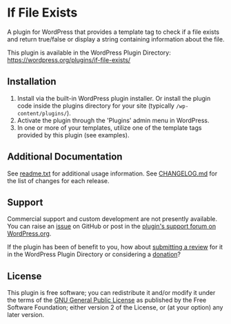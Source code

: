 # If File Exists

A plugin for WordPress that provides a template tag to check if a file exists and return true/false or display a string containing information about the file.

This plugin is available in the WordPress Plugin Directory: https://wordpress.org/plugins/if-file-exists/


## Installation

1. Install via the built-in WordPress plugin installer. Or install the plugin code inside the plugins directory for your site (typically `/wp-content/plugins/`).
2. Activate the plugin through the 'Plugins' admin menu in WordPress.
3. In one or more of your templates, utilize one of the template tags provided by this plugin (see examples).


## Additional Documentation

See [readme.txt](https://github.com/coffee2code/if-file-exists/blob/master/readme.txt) for additional usage information. See [CHANGELOG.md](CHANGELOG.md) for the list of changes for each release.


## Support

Commercial support and custom development are not presently available. You can raise an [issue](https://github.com/coffee2code/if-file-exists/issues) on GitHub or post in the [plugin's support forum on WordPress.org](https://wordpress.org/support/plugin/if-file-exists/).

If the plugin has been of benefit to you, how about [submitting a review](https://wordpress.org/support/plugin/if-file-exists/reviews/) for it in the WordPress Plugin Directory or considering a [donation](https://www.paypal.com/cgi-bin/webscr?cmd=_s-xclick&hosted_button_id=6ARCFJ9TX3522)?


## License

This plugin is free software; you can redistribute it and/or modify it under the terms of the [GNU General Public License](https://www.gnu.org/licenses/gpl-2.0.html) as published by the Free Software Foundation; either version 2 of the License, or (at your option) any later version.